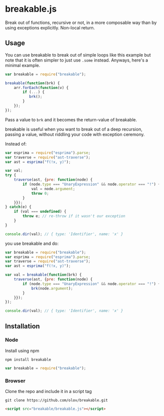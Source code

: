 # breakable.js
Break out of functions, recursive or not, in a more composable way
than by using exceptions explicitly. Non-local return.



## Usage
You can use breakable to break out of simple loops like this example
but note that it is often simpler to just use `.some` instead. Anyways,
here's a minimal example.

```javascript
var breakable = require("breakable");

breakable(function(brk) {
    arr.forEach(function(v) {
        if (...) {
           brk();
        }
    });
});
```

Pass a value to `brk` and it becomes the return-value of breakable.


breakable is useful when you want to break out of a deep recursion,
passing a value, without riddling your code with exception ceremony.

Instead of:

```javascript
var esprima = require("esprima").parse;
var traverse = require("ast-traverse");
var ast = esprima("f(!x, y)");

var val;
try {
    traverse(ast, {pre: function(node) {
        if (node.type === "UnaryExpression" && node.operator === "!") {
            val = node.argument;
            throw 0;
        }
    }});
} catch(e) {
    if (val === undefined) {
        throw e; // re-throw if it wasn't our exception
    }
}

console.dir(val); // { type: 'Identifier', name: 'x' }
```

you use breakable and do:

```javascript
var breakable = require("breakable");
var esprima = require("esprima").parse;
var traverse = require("ast-traverse");
var ast = esprima("f(!x, y)");

var val = breakable(function(brk) {
    traverse(ast, {pre: function(node) {
        if (node.type === "UnaryExpression" && node.operator === "!") {
            brk(node.argument);
        }
    }});
});

console.dir(val); // { type: 'Identifier', name: 'x' }
```



## Installation

### Node
Install using npm

    npm install breakable

```javascript
var breakable = require("breakable");
```

### Browser
Clone the repo and include it in a script tag

    git clone https://github.com/olov/breakable.git

```html
<script src="breakable/breakable.js"></script>
```
